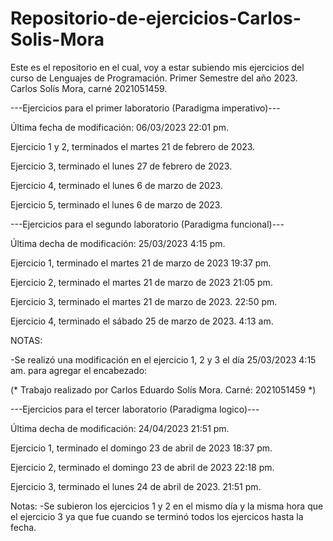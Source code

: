 # Repositorio-de-ejercicios-Carlos-Solis-Mora
Este es el repositorio en el cual, voy a estar subiendo mis ejercicios del curso de Lenguajes de Programación. Primer Semestre del año 2023. Carlos Solís Mora, carné 2021051459.

---Ejercicios para el primer laboratorio (Paradigma imperativo)---

Última fecha de modificación:  06/03/2023 22:01 pm.

Ejercicio 1 y 2, terminados el martes 21 de febrero de 2023.

Ejercicio 3,  terminado el lunes 27 de febrero de 2023.

Ejercicio 4, terminado el lunes 6 de marzo de 2023.

Ejercicio 5, terminado el lunes 6 de marzo de 2023.

---Ejercicios para el segundo laboratorio (Paradigma funcional)---

Última decha de modificación: 25/03/2023 4:15 pm.

Ejercicio 1, terminado el martes 21 de marzo de 2023 19:37 pm.

Ejercicio 2, terminado el martes 21 de marzo de 2023 21:05 pm.

Ejercicio 3, terminado el martes 21 de marzo de 2023. 22:50 pm.

Ejercicio 4, terminado el sábado 25 de marzo de 2023. 4:13 am.

NOTAS:

-Se realizó una modificación en el ejercicio 1, 2 y 3 el día 25/03/2023 4:15 am. para agregar el encabezado:

(*
Trabajo realizado por Carlos Eduardo Solís Mora.
Carné: 2021051459
*)

---Ejercicios para el tercer laboratorio (Paradigma logico)---

Última decha de modificación: 24/04/2023 21:51 pm.

Ejercicio 1, terminado el domingo 23 de abril de 2023 18:37 pm.

Ejercicio 2, terminado el domingo 23 de abril de 2023 22:18 pm.

Ejercicio 3, terminado el lunes 24 de abril de 2023. 21:51 pm.

Notas:
-Se subieron los ejercicios 1 y 2 en el mismo día y la misma hora que el ejercicio 3 ya que fue cuando se terminó todos los ejercicos hasta la fecha.
